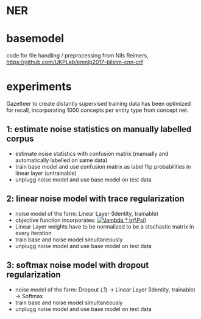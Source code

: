 # NER

# basemodel

code for file handling / preprocessing from Nils Reimers, https://github.com/UKPLab/emnlp2017-bilstm-cnn-crf

# experiments

Gazetteer to create distantly supervised training data has been optimized for recall, 
incorporating 1000 concepts per entity type from concept net.

## 1: estimate noise statistics on manually labelled corpus

- estimate noise statistics with confusion matrix (manually and automatically labelled on same data)
- train base model and use confusion matrix as label flip probabilities in linear layer (untrainable)
- unplugg noise model and use base model on test data

## 2: linear noise model with trace regularization

- noise model of the form: Linear Layer (Identity, trainable)
- objective function incorporates: <a href="https://www.codecogs.com/eqnedit.php?latex=\lambda&space;*&space;tr(\Psi)" target="_blank"><img src="https://latex.codecogs.com/gif.latex?\lambda&space;*&space;tr(\Psi)" title="\lambda * tr(\Psi)" /></a>
- Linear Layer weights have to be normalized to be a stochastic matrix in every iteration
- train base and noise model simultaneously
- unplugg noise model and use base model on test data

## 3: softmax noise model with dropout regularization

- noise model of the form: Dropout (.1) -> Linear Layer (Identity, trainable) -> Softmax
- train base and noise model simultaneously
- unplugg noise model and use base model on test data

